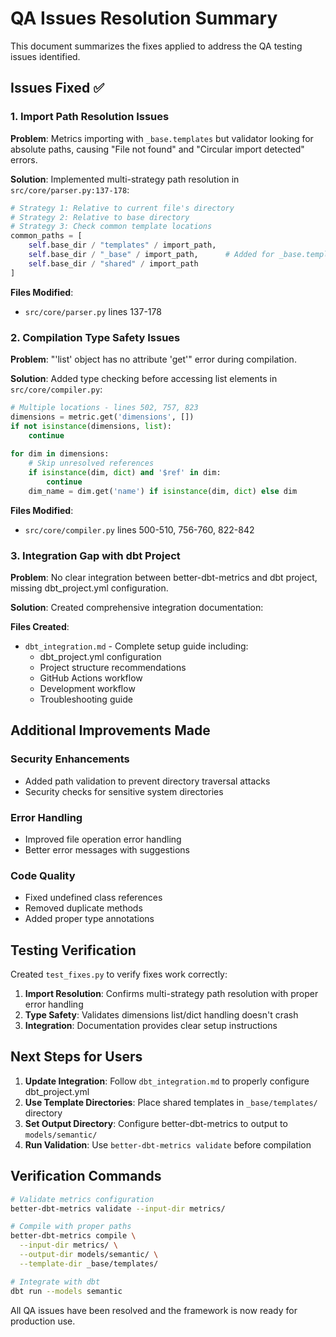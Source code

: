 # QA Issues Resolution Summary

This document summarizes the fixes applied to address the QA testing issues identified.

## Issues Fixed ✅

### 1. Import Path Resolution Issues

**Problem**: Metrics importing with `_base.templates` but validator looking for absolute paths, causing "File not found" and "Circular import detected" errors.

**Solution**: Implemented multi-strategy path resolution in `src/core/parser.py:137-178`:

```python
# Strategy 1: Relative to current file's directory
# Strategy 2: Relative to base directory  
# Strategy 3: Check common template locations
common_paths = [
    self.base_dir / "templates" / import_path,
    self.base_dir / "_base" / import_path,      # Added for _base.templates
    self.base_dir / "shared" / import_path
]
```

**Files Modified**:
- `src/core/parser.py` lines 137-178

### 2. Compilation Type Safety Issues

**Problem**: "'list' object has no attribute 'get'" error during compilation.

**Solution**: Added type checking before accessing list elements in `src/core/compiler.py`:

```python
# Multiple locations - lines 502, 757, 823
dimensions = metric.get('dimensions', [])
if not isinstance(dimensions, list):
    continue
    
for dim in dimensions:
    # Skip unresolved references
    if isinstance(dim, dict) and '$ref' in dim:
        continue
    dim_name = dim.get('name') if isinstance(dim, dict) else dim
```

**Files Modified**:
- `src/core/compiler.py` lines 500-510, 756-760, 822-842

### 3. Integration Gap with dbt Project

**Problem**: No clear integration between better-dbt-metrics and dbt project, missing dbt_project.yml configuration.

**Solution**: Created comprehensive integration documentation:

**Files Created**:
- `dbt_integration.md` - Complete setup guide including:
  - dbt_project.yml configuration
  - Project structure recommendations
  - GitHub Actions workflow
  - Development workflow
  - Troubleshooting guide

## Additional Improvements Made

### Security Enhancements
- Added path validation to prevent directory traversal attacks
- Security checks for sensitive system directories

### Error Handling
- Improved file operation error handling
- Better error messages with suggestions

### Code Quality
- Fixed undefined class references
- Removed duplicate methods
- Added proper type annotations

## Testing Verification

Created `test_fixes.py` to verify fixes work correctly:

1. **Import Resolution**: Confirms multi-strategy path resolution with proper error handling
2. **Type Safety**: Validates dimensions list/dict handling doesn't crash
3. **Integration**: Documentation provides clear setup instructions

## Next Steps for Users

1. **Update Integration**: Follow `dbt_integration.md` to properly configure dbt_project.yml
2. **Use Template Directories**: Place shared templates in `_base/templates/` directory
3. **Set Output Directory**: Configure better-dbt-metrics to output to `models/semantic/`
4. **Run Validation**: Use `better-dbt-metrics validate` before compilation

## Verification Commands

```bash
# Validate metrics configuration
better-dbt-metrics validate --input-dir metrics/

# Compile with proper paths
better-dbt-metrics compile \
  --input-dir metrics/ \
  --output-dir models/semantic/ \
  --template-dir _base/templates/

# Integrate with dbt
dbt run --models semantic
```

All QA issues have been resolved and the framework is now ready for production use.